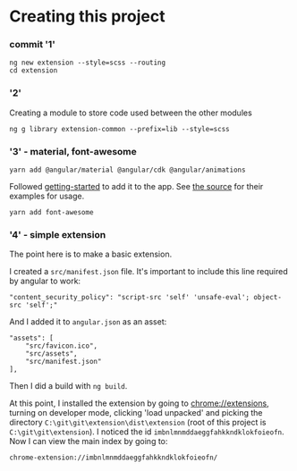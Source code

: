 # Creating this project

### commit '1'

    ng new extension --style=scss --routing
    cd extension

### '2'

Creating a module to store code used between the other modules

    ng g library extension-common --prefix=lib --style=scss

### '3' - material, font-awesome

    yarn add @angular/material @angular/cdk @angular/animations

Followed [getting-started](https://material.angular.io/guide/getting-started)
to add it to the app.  See [the source](https://github.com/angular/material2/tree/master/src/material-examples)
for their examples for usage.

    yarn add font-awesome

### '4' - simple extension

The point here is to make a basic extension.

I created a `src/manifest.json` file.  It's important to include this line required
by angular to work:

    "content_security_policy": "script-src 'self' 'unsafe-eval'; object-src 'self';"

And I added it to `angular.json` as an asset:

    "assets": [
        "src/favicon.ico",
        "src/assets",
        "src/manifest.json"
    ],

Then I did a build with `ng build`.

At this point, I installed the extension by going to [chrome://extensions](chrome://extensions),
turning on developer mode, clicking 'load unpacked' and picking the directory
`C:\git\git\extension\dist\extension` (root of this project is `C:\git\git\extension`). I
noticed the id `imbnlmnmddaeggfahkkndklokfoieofn`.  Now I can view the main index by going to:

    chrome-extension://imbnlmnmddaeggfahkkndklokfoieofn/
